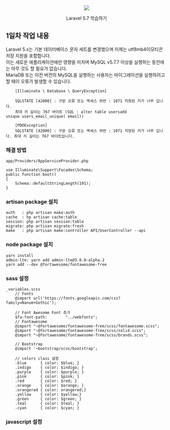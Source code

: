 <p align="center"><img src="https://laravel.com/assets/img/components/logo-laravel.svg"></p>
<p align="center">Laravel 5.7 학습하기</p>

## 1일차 작업 내용
Laravel 5.x는 기본 데이터베이스 문자 세트를 변경했으며 이제는 utf8mb4이모티콘 저장 지원을 포함합니다. <br>
이는 새로운 애플리케이션에만 영향을 미치며 MySQL v5.7.7 이상을 실행하는 동안에는 아무 것도 할 필요가 없습니다. <br>
MariaDB 또는 이전 버전의 MySQL을 실행하는 사용자는 마이그레이션을 실행하려고 할 때이 오류가 발생할 수 있습니다. <br>

```
    [Illuminate \ Database \ QueryException]

    SQLSTATE [42000] : 구문 오류 또는 액세스 위반 : 1071 지정된 키가 너무 깁니다. 
    최대 키 길이는 767 바이트 (SQL : alter table usersadd unique users_email_unique( email))

    [PDOException]
    SQLSTATE [42000] : 구문 오류 또는 액세스 위반 : 1071 지정된 키가 너무 깁니다. 최대 키 길이는 767 바이트입니다.
```

### 해결 방법
```
app/Providers/AppServiceProvider.php

use Illuminate\Support\Facades\Schema;
public function boot()
{
    Schema::defaultStringLength(191);
}
```
### artisan package 설치
```
auth   : php artisan make:auth
cache  : hp artisan cache:table
session: php artisan session:table
migrate: php artisan migrate:fresh
make   : php artisan make:controller API/UserController --api
```
### node package 설치
```
yarn install 
admin-lte: yarn add admin-lte@3.0.0-alpha.2
yarn add --dev @fortawesome/fontawesome-free
```
### sass 설정
```
_variables.scss
    // Fonts
    @import url('https://fonts.googleapis.com/css?family=Nanum+Gothic');

    // Font Awesome Font 추가 
    $fa-font-path:        "../webfonts";
    // Fontawesome
    @import "~@fortawesome/fontawesome-free/scss/fontawesome.scss";
    @import "~@fortawesome/fontawesome-free/scss/solid.scss";
    @import "~@fortawesome/fontawesome-free/scss/brands.scss";
    
    // Bootstrap
    @import '~bootstrap/scss/bootstrap';

    // colors class 설정
    .blue      { color: $blue; }
    .indigo    { color: $indigo; }
    .purple    { color: $purple; }
    .pink      { color: $pink; }
    .red       { color: $red; }
    .orange    { color: $orange; }
    .orangered { color: orangered;}
    .yellow    { color: $yellow;}
    .green     { color: $green; }
    .teal      { color: $teal; }
    .cyan      { color: $cyan; }
```
### javascript 설정
```

```